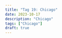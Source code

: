 ```yaml
---
title: "Tag 19: Chicago"
date: 2023-10-17
description: "Chicago"
tags: ["Chicago"]
draft: true
---
```




